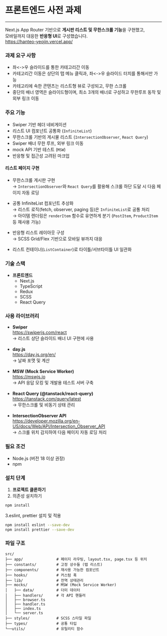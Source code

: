 # 프론트엔드 사전 과제

<hr>

Next.js App Router 기반으로 <strong>게시판 리스트 및 무한스크롤 기능</strong>을 구현했고,  
모바일까지 대응한 <strong>반응형 UI</strong>로 구성했습니다.
<br>
https://hanteo-yeojin.vercel.app/

### 과제 요구 사항

- 좌<->우 슬라이드를 통한 카테고리간 이동
- 카테고리간 이동은 상단의 탭 메뉴 클릭과, 좌<->우 슬라이드 터치를 통해서만 가능
- 카테고리에 속한 콘텐츠는 리스트형 뷰로 구성되고, 무한 스크롤
- 중단의 배너 영역은 슬라이드형이며, 최소 3개의 배너로 구성하고 무한루프 동작 및 외부 링크 이동

### 주요 기능

- Swiper 기반 헤더 네비게이션
- 리스트 UI 컴포넌트 공통화 (`InfiniteList`)
- 무한스크롤 기반의 게시물 리스트 (`IntersectionObserver`, `React Query`)
- Swiper 배너 무한 루프, 외부 링크 이동
- mock API 기반 테스트 (`MSW`)
- 반응형 및 접근성 고려된 마크업

#### 리스트 페이지 구현

- 무한스크롤 게시판 구현  
  → `IntersectionObserver`와 `React Query`를 활용해 스크롤 하단 도달 시 다음 페이지 자동 로딩

- 공통 InfiniteList 컴포넌트 추상화  
  → 리스트 로직(fetch, observer, paging 등)은 `InfiniteList`로 공통 처리  
  → 아이템 렌더링은 `renderItem` 함수로 유연하게 분기 (`PostItem`, `ProductItem` 등 재사용 가능)

- 반응형 리스트 레이아웃 구성  
  → SCSS Grid/Flex 기반으로 모바일 뷰까지 대응

- 리스트 컨테이너(`ListContainer`)로 타이틀/서브타이틀 UI 일관화

### 기술 스택

- **프론트엔드**
    - Next.js
    - TypeScript
    - Redux
    - SCSS
    - React Query

### 사용 라이브러리

- **Swiper**<br/>
  https://swiperjs.com/react<br/>
  → 리스트 상단 슬라이드 배너 UI 구현에 사용<br/>
  <br/>
- **day.js**<br/>
  https://day.js.org/en/<br/>
  → 날짜 포맷 및 계산<br/>
  <br/>
- **MSW (Mock Service Worker)**<br/>
  https://mswjs.io<br/>
  → API 응답 모킹 및 개발용 테스트 서버 구축<br/>
  <br/>
- **React Query (@tanstack/react-query)**<br/>
  https://tanstack.com/query/latest<br/>
  → 무한스크롤 및 비동기 상태 관리<br/>
  <br/>
- **IntersectionObserver API**<br/>
  https://developer.mozilla.org/en-US/docs/Web/API/Intersection_Observer_API<br/>
  → 스크롤 위치 감지하여 다음 페이지 자동 로딩 처리<br/>

### 필요 조건

- Node.js (버전 18 이상 권장)
- npm

### 설치 단계

1. **프로젝트 클론하기**
2. 의존성 설치하기

```sh
npm install
```

3.eslint, prettier 설치 및 적용

```sh
npm install eslint --save-dev
npm install prettier --save-dev
```

### 파일 구조

```
src/
├── app/               # 페이지 라우팅, layout.tsx, page.tsx 등 위치
├── constants/         # 고정 상수들 (탭 리스트)
├── components/        # 재사용 가능한 컴포넌트
├── hooks/             # 커스텀 훅
├── lib/               # 전역 상태관리
├── mocks/             # MSW (Mock Service Worker)
│   ├── data/          # 더미 데이터
│   ├── handlers/      # 각 API 핸들러
│   ├── browser.ts
│   ├── handler.ts
│   ├── index.ts      
│   └── server.ts
├── styles/            # SCSS 스타일 파일
├── types/             # 공통 타입 
└──utils/              # 유틸리티 함수
```

